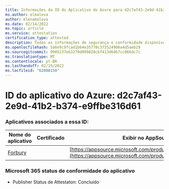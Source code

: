 ```yaml
---
title: Informações da ID do Aplicativo do Azure para d2c7af43-2e9d-41b2-b374-e9ffbe316d61
ms.author: elmalova
author: elenamalova
ms.date: 02/14/2022
ms.topic: article
ms.service: attestation
certification_type: attested
description: Todas as informações de segurança e conformidade disponíveis para d2c7af43-2e9d-41b2-b374-e9ffbe316d61.
ms.openlocfilehash: 5a6e9c9fcad1b64e35770c373524906a4d5aeb29
ms.sourcegitcommit: 9905237eb3270d099820cbf413d64b7cc066dc7c
ms.translationtype: MT
ms.contentlocale: pt-BR
ms.lasthandoff: 02/15/2022
ms.locfileid: "62808150"
---
```

# <a name="azure-app-id-d2c7af43-2e9d-41b2-b374-e9ffbe316d61"></a>ID do aplicativo do Azure: d2c7af43-2e9d-41b2-b374-e9ffbe316d61


### <a name="apps-associated-with-this-id"></a>Aplicativos associados a essa ID:
| **Nome do aplicativo** | **Certificado** | **Exibir no AppSource** |
|--------------|---------------|-----------------------|
| [Forbury](https://docs.microsoft.com/microsoft-365-app-certification/forward/WA200002916) |  | [https://appsource.microsoft.com/product/office/WA200002916](https://appsource.microsoft.com/product/office/WA200002916) |

### <a name="microsoft-365-app-compliance-status"></a>Microsoft 365 status de conformidade do aplicativo
- Publisher Status de Attestaton: Concluído
